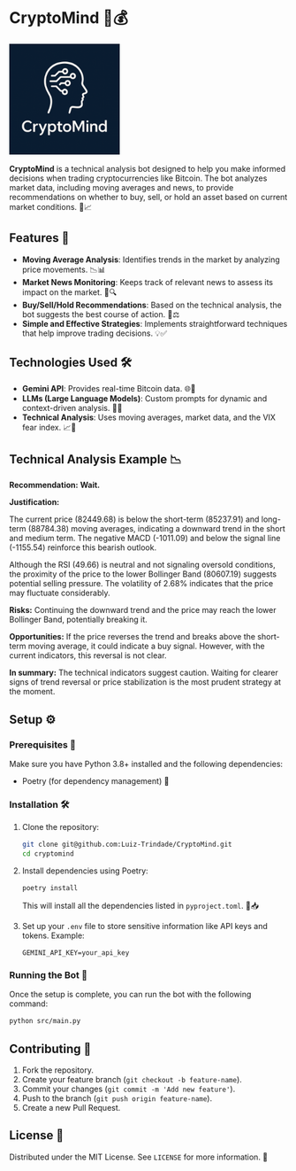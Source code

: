 # CryptoMind 🧠💰

<img src="images/cryptomind_logo.png" alt="CryptoMind Logo" height="200" />

**CryptoMind** is a technical analysis bot designed to help you make informed decisions when trading cryptocurrencies like Bitcoin. The bot analyzes market data, including moving averages and news, to provide recommendations on whether to buy, sell, or hold an asset based on current market conditions. 🚀📈

## Features 🌟

- **Moving Average Analysis**: Identifies trends in the market by analyzing price movements. 📉📊
- **Market News Monitoring**: Keeps track of relevant news to assess its impact on the market. 📰🔍
- **Buy/Sell/Hold Recommendations**: Based on the technical analysis, the bot suggests the best course of action. 💸⚖️
- **Simple and Effective Strategies**: Implements straightforward techniques that help improve trading decisions. 💡✅

## Technologies Used 🛠️

- **Gemini API**: Provides real-time Bitcoin data. 🌐📡
- **LLMs (Large Language Models)**: Custom prompts for dynamic and context-driven analysis. 🤖💬
- **Technical Analysis**: Uses moving averages, market data, and the VIX fear index. 📈🔧

## Technical Analysis Example 📉

**Recommendation:** **Wait.**

**Justification:**

The current price (82449.68) is below the short-term (85237.91) and long-term (88784.38) moving averages, indicating a downward trend in the short and medium term. The negative MACD (-1011.09) and below the signal line (-1155.54) reinforce this bearish outlook.

Although the RSI (49.66) is neutral and not signaling oversold conditions, the proximity of the price to the lower Bollinger Band (80607.19) suggests potential selling pressure. The volatility of 2.68% indicates that the price may fluctuate considerably. 

**Risks:** Continuing the downward trend and the price may reach the lower Bollinger Band, potentially breaking it.

**Opportunities:** If the price reverses the trend and breaks above the short-term moving average, it could indicate a buy signal. However, with the current indicators, this reversal is not clear.

**In summary:** The technical indicators suggest caution. Waiting for clearer signs of trend reversal or price stabilization is the most prudent strategy at the moment.

## Setup ⚙️

### Prerequisites 📜

Make sure you have Python 3.8+ installed and the following dependencies:

- Poetry (for dependency management) 🔑

### Installation 🛠️

1. Clone the repository:

   ```bash
   git clone git@github.com:Luiz-Trindade/CryptoMind.git
   cd cryptomind
   ```

2. Install dependencies using Poetry:

   ```bash
   poetry install
   ```

   This will install all the dependencies listed in `pyproject.toml`. 🔄📥

3. Set up your `.env` file to store sensitive information like API keys and tokens. Example:

   ```text
   GEMINI_API_KEY=your_api_key
   ```

### Running the Bot 🚀

Once the setup is complete, you can run the bot with the following command:

```bash
python src/main.py
```

## Contributing 🤝

1. Fork the repository.
2. Create your feature branch (`git checkout -b feature-name`).
3. Commit your changes (`git commit -m 'Add new feature'`).
4. Push to the branch (`git push origin feature-name`).
5. Create a new Pull Request.

## License 📄

Distributed under the MIT License. See `LICENSE` for more information. 🔐
